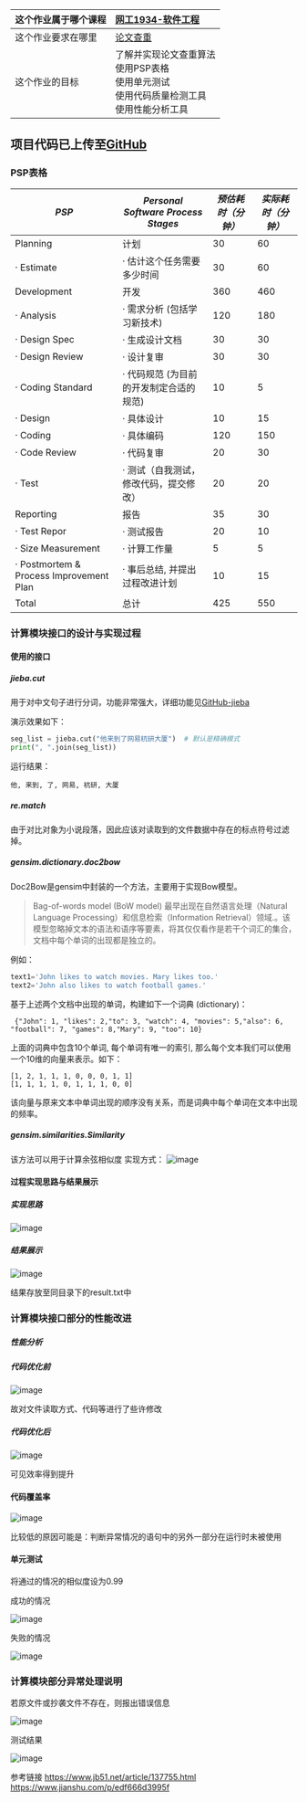 |这个作业属于哪个课程|[网工1934-软件工程](https://edu.cnblogs.com/campus/gdgy/networkengineering1934-Softwareengineering) |
| ---- | :---- |
|这个作业要求在哪里|[论文查重](https://edu.cnblogs.com/campus/gdgy/networkengineering1934-Softwareengineering/homework/12137)|
|这个作业的目标|了解并实现论文查重算法<br>使用PSP表格<br>使用单元测试<br>使用代码质量检测工具<br>使用性能分析工具|

## 项目代码已上传至[GitHub](https://github.com/MInocolour "GitHub")

### PSP表格
| ***PSP***                               | ***Personal Software Process Stages***  | ***预估耗时（分钟）*** | ***实际耗时（分钟）*** |
| --------------------------------------- | --------------------------------------- | ---------------------- | ---------------------- |
| Planning                                | 计划                                    | 30                     | 60                     |
| · Estimate                              | · 估计这个任务需要多少时间              | 30                     | 60                     |
| Development                             | 开发                                    | 360                    | 460                    |
| · Analysis                              | · 需求分析 (包括学习新技术)             | 120                    | 180                    |
| · Design Spec                           | · 生成设计文档                          | 30                     | 30                     |
| · Design Review                         | · 设计复审                              | 30                     | 30                     |
| · Coding Standard                       | · 代码规范 (为目前的开发制定合适的规范) | 10                     | 5                      |
| · Design                                | · 具体设计                              | 10                     | 15                     |
| · Coding                                | · 具体编码                              | 120                    | 150                    |
| · Code Review                           | · 代码复审                              | 20                     | 30                     |
| · Test                                  | · 测试（自我测试，修改代码，提交修改）  | 20                     | 20                     |
| Reporting                               | 报告                                    | 35                     | 30                     |
| · Test Repor                            | · 测试报告                              | 20                     | 10                     |
| · Size Measurement                      | · 计算工作量                            | 5                      | 5                      |
| · Postmortem & Process Improvement Plan | · 事后总结, 并提出过程改进计划          | 10                     | 15                     |
| Total                                   | 总计                                    | 425                   | 550                   |

### 计算模块接口的设计与实现过程
#### 使用的接口
##### jieba.cut

用于对中文句子进行分词，功能非常强大，详细功能见[GitHub-jieba](https://github.com/fxsjy/jieba)

演示效果如下：

```python
seg_list = jieba.cut("他来到了网易杭研大厦")  # 默认是精确模式
print(", ".join(seg_list))
```

运行结果：

```
他, 来到, 了, 网易, 杭研, 大厦
```
##### re.match

由于对比对象为小说段落，因此应该对读取到的文件数据中存在的标点符号过滤掉。

##### gensim.dictionary.doc2bow

Doc2Bow是gensim中封装的一个方法，主要用于实现Bow模型。

> Bag-of-words model (BoW model) 最早出现在自然语言处理（Natural Language Processing）和信息检索（Information Retrieval）领域.。该模型忽略掉文本的语法和语序等要素，将其仅仅看作是若干个词汇的集合，文档中每个单词的出现都是独立的。

例如：

```python
text1='John likes to watch movies. Mary likes too.'
text2='John also likes to watch football games.'
```

基于上述两个文档中出现的单词，构建如下一个词典 (dictionary)：

```
 {"John": 1, "likes": 2,"to": 3, "watch": 4, "movies": 5,"also": 6, "football": 7, "games": 8,"Mary": 9, "too": 10}
```

上面的词典中包含10个单词, 每个单词有唯一的索引, 那么每个文本我们可以使用一个10维的向量来表示。如下：

```
[1, 2, 1, 1, 1, 0, 0, 0, 1, 1]
[1, 1, 1, 1, 0, 1, 1, 1, 0, 0]
```

该向量与原来文本中单词出现的顺序没有关系，而是词典中每个单词在文本中出现的频率。

##### gensim.similarities.Similarity
该方法可以用于计算余弦相似度
实现方式：
![image](https://img2020.cnblogs.com/blog/2531794/202109/2531794-20210919140920210-1385000122.png)

#### 过程实现思路与结果展示
##### 实现思路
![image](https://img2020.cnblogs.com/blog/2531794/202109/2531794-20210919143750073-1703817421.png)


##### 结果展示
![image](https://img2020.cnblogs.com/blog/2531794/202109/2531794-20210919142321908-402362729.png)

结果存放至同目录下的result.txt中

### 计算模块接口部分的性能改进
##### 性能分析
##### 代码优化前
![image](https://img2020.cnblogs.com/blog/2531794/202109/2531794-20210919144436793-777088472.png)

故对文件读取方式、代码等进行了些许修改
##### 代码优化后
![image](https://img2020.cnblogs.com/blog/2531794/202109/2531794-20210919144039725-934187080.png)

可见效率得到提升
#### 代码覆盖率
![image](https://img2020.cnblogs.com/blog/2531794/202109/2531794-20210919150841482-948164043.png)

比较低的原因可能是：判断异常情况的语句中的另外一部分在运行时未被使用

#### 单元测试
将通过的情况的相似度设为0.99

成功的情况

![image](https://img2020.cnblogs.com/blog/2531794/202109/2531794-20210919151429515-1160425795.png)

失败的情况

![image](https://img2020.cnblogs.com/blog/2531794/202109/2531794-20210919151624216-1651915695.png)

### 计算模块部分异常处理说明
若原文件或抄袭文件不存在，则报出错误信息

![image](https://img2020.cnblogs.com/blog/2531794/202109/2531794-20210919145101871-771855401.png)

测试结果

![image](https://img2020.cnblogs.com/blog/2531794/202109/2531794-20210919152456812-830078704.png)

参考链接
https://www.jb51.net/article/137755.html
https://www.jianshu.com/p/edf666d3995f
